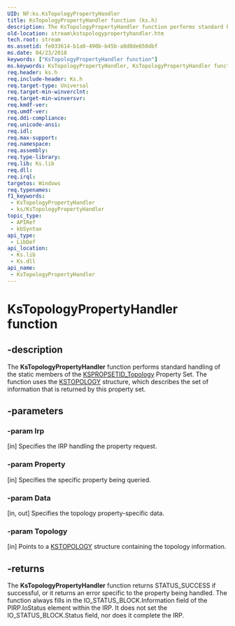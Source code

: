 ```yaml
---
UID: NF:ks.KsTopologyPropertyHandler
title: KsTopologyPropertyHandler function (ks.h)
description: The KsTopologyPropertyHandler function performs standard handling of the static members of the KSPROPSETID_Topology Property Set. The function uses the KSTOPOLOGY structure, which describes the set of information that is returned by this property set.
old-location: stream\kstopologypropertyhandler.htm
tech.root: stream
ms.assetid: fe033614-b1a0-490b-b45b-a8d8de650dbf
ms.date: 04/23/2018
keywords: ["KsTopologyPropertyHandler function"]
ms.keywords: KsTopologyPropertyHandler, KsTopologyPropertyHandler function [Streaming Media Devices], ks/KsTopologyPropertyHandler, ksfunc_d007eab3-23b3-42ea-a1d9-b2be806cb4ea.xml, stream.kstopologypropertyhandler
req.header: ks.h
req.include-header: Ks.h
req.target-type: Universal
req.target-min-winverclnt: 
req.target-min-winversvr: 
req.kmdf-ver: 
req.umdf-ver: 
req.ddi-compliance: 
req.unicode-ansi: 
req.idl: 
req.max-support: 
req.namespace: 
req.assembly: 
req.type-library: 
req.lib: Ks.lib
req.dll: 
req.irql: 
targetos: Windows
req.typenames: 
f1_keywords:
 - KsTopologyPropertyHandler
 - ks/KsTopologyPropertyHandler
topic_type:
 - APIRef
 - kbSyntax
api_type:
 - LibDef
api_location:
 - Ks.lib
 - Ks.dll
api_name:
 - KsTopologyPropertyHandler
---
```


# KsTopologyPropertyHandler function


## -description

The <b>KsTopologyPropertyHandler</b> function performs standard handling of the static members of the <a href="https://docs.microsoft.com/windows-hardware/drivers/stream/kspropsetid-topology">KSPROPSETID_Topology</a> Property Set. The function uses the <a href="https://docs.microsoft.com/windows-hardware/drivers/ddi/ks/ns-ks-kstopology">KSTOPOLOGY</a> structure, which describes the set of information that is returned by this property set.

## -parameters

### -param Irp 

[in]
Specifies the IRP handling the property request.

### -param Property 

[in]
Specifies the specific property being queried.

### -param Data 

[in, out]
Specifies the topology property-specific data.

### -param Topology 

[in]
Points to a <a href="https://docs.microsoft.com/windows-hardware/drivers/ddi/ks/ns-ks-kstopology">KSTOPOLOGY</a> structure containing the topology information.

## -returns

The <b>KsTopologyPropertyHandler</b> function returns STATUS_SUCCESS if successful, or it returns an error specific to the property being handled. The function always fills in the IO_STATUS_BLOCK.Information field of the PIRP.IoStatus element within the IRP. It does not set the IO_STATUS_BLOCK.Status field, nor does it complete the IRP.

